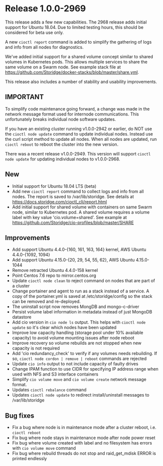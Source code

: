 # Release 1.0.0-2969
This release adds a few new capabilities. The 2968 release adds initial support for Ubuntu 18.04. Due to limited testing hours, this should be considered for beta use only.

A new `cioctl report` command is added to simplify the gathering of logs and info from all nodes for diagnostics.

We've added initial support for a shared volume concept similar to shared volumes in Kubernetes pods. This allows multiple services to share the same volume on a Swarm node. See example stack file at https://github.com/Storidge/docker-stacks/blob/master/share.yml.

This release also includes a number of stability and usability improvements.

## IMPORTANT

To simplify code maintenance going forward, a change was made in the network message format used for internode communications. This unfortunately breaks individual node software updates.

If you have an existing cluster running v1.0.0-2942 or earlier, do NOT use the `cioctl node update` command to update individual nodes. Instead use the curl script method to update all nodes. When all nodes are updated, run `cioctl reboot` to reboot the cluster into the new version.

There was a recent release v1.0.0-2949. This version will support `cioctl node update` for updating individual nodes to v1.0.0-2968.

## New
- Initial support for Ubuntu 18.04 LTS (beta)
- Add new `cioctl report` command to collect logs and info from all nodes. The report is saved to /var/lib/storidge. See details at https://docs.storidge.com/cioctl_cli/report.html
- Add initial support for shared volume with containers on same Swarm node, similar to Kubernetes pod. A shared volume requires a volume label with key value 'cio.volume=shared'. See example at https://github.com/Storidge/cio-profiles/blob/master/SHARE

## Improvements
- Add support Ubuntu 4.4.0-{160, 161, 163, 164} kernel, AWS Ubuntu 4.4.0-{1092, 1094}
- Add support Ubuntu 4.15.0-{20, 29, 54, 55, 62}, AWS Ubuntu 4.15.0-1044
- Remove retracted Ubuntu 4.4.0-158 kernel
- Point Centos 7.6 repo to mirror.centos.org
- Update `cioctl node clean` to reject command on nodes that are part of a cluster
- Change portainer and agent to run as a stack instead of a service. A copy of the portainer.yml is saved at /etc/storidge/config so the stack can be removed and re-deployed.
- The uninstall script now removes MongDB and mongo-c-driver
- Persist volume label information in metadata instead of just MongoDB datastore
- Add cio version in `cio node ls` output. This helps with `cioctl node update` so it's clear which nodes have been updated
- Improve low capacity handling (storage pool under 10% available capacity) to avoid volume mounting issues after node reboot
- Improve recovery so volume rebuilds are not stopped when new capacity is not required
- Add 'cio redundancy_check' to verify if any volumes needs rebuilding. If so, `cioctl node cordon | remove | reboot` commands are rejected
- Update `cio info` output to not include capacity of faulty drives
- Change IPAM function to use CIDR for specifying IP address range when used with NFS and S3 interface containers
- Simplify `cio volume move` and `cio volume create` network message format.
- Updates `cioctl rebalance` command
- Updates `cioctl node update` to redirect install/uninstall messages to /var/lib/storidge

## Bug fixes
- Fix a bug where node is in maintenance mode after a cluster reboot, i.e. `cioctl reboot`
- Fix bug where node stays in maintenance mode after node power reset
- Fix bug where volume created with label and no filesystem has errors with `cio volume move` command
- Fix bug where rebuild threads do not stop and raid_get_mdisk ERROR is printed endlessly
